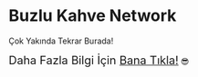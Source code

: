 # Buzlu Kahve Network
Çok Yakında Tekrar Burada!
<p><span style="font-size: 20px;">Daha Fazla Bilgi İ&ccedil;in&nbsp;</span><a href="https://www.youtube.com/watch?v=dQw4w9WgXcQ"><span style="font-size: 20px;">Bana Tıkla!</span></a> 😎</p>
